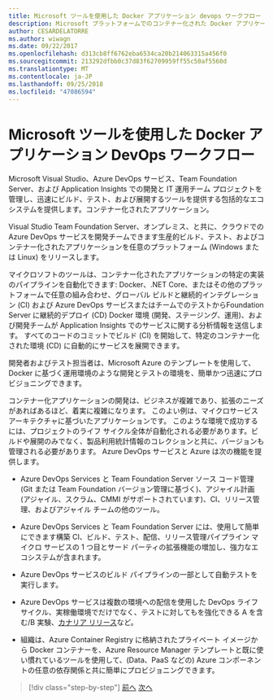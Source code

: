 ```yaml
---
title: Microsoft ツールを使用した Docker アプリケーション devops ワークフロー
description: Microsoft プラットフォームでのコンテナー化された Docker アプリケーションのライフサイクルと Microsoft ツールでの Toolsdevops ワークフロー
author: CESARDELATORRE
ms.author: wiwagn
ms.date: 09/22/2017
ms.openlocfilehash: d313cb8ff6762eba6534ca20b214063315a456f0
ms.sourcegitcommit: 213292dfbb0c37d83f62709959ff55c50af5560d
ms.translationtype: MT
ms.contentlocale: ja-JP
ms.lasthandoff: 09/25/2018
ms.locfileid: "47086594"
---
```

# <a name="docker-application-devops-workflow-with-microsoft-tools"></a>Microsoft ツールを使用した Docker アプリケーション DevOps ワークフロー

Microsoft Visual Studio、Azure DevOps サービス、Team Foundation Server、および Application Insights での開発と IT 運用チーム プロジェクトを管理し、迅速にビルド、テスト、および展開するツールを提供する包括的なエコシステムを提供します。コンテナー化されたアプリケーション。

Visual Studio Team Foundation Server、オンプレミス、と共に、クラウドでの Azure DevOps サービスを開発チームできます生産的ビルド、テスト、およびコンテナー化されたアプリケーションを任意のプラットフォーム (Windows または Linux) をリリースします。

マイクロソフトのツールは、コンテナー化されたアプリケーションの特定の実装のパイプラインを自動化できます: Docker、.NET Core、またはその他のプラットフォームで任意の組み合わせ、グローバル ビルドと継続的インテグレーション (CI) および Azure DevOps サービスまたはチームでのテストからFoundation Server に継続的デプロイ (CD) Docker 環境 (開発、ステージング、運用)、および開発チームが Application Insights でのサービスに関する分析情報を送信します。 すべてのコードのコミットでビルド (CI) を開始して、特定のコンテナー化された環境 (CD) に自動的にサービスを展開できます。

開発者およびテスト担当者は、Microsoft Azure のテンプレートを使用して、Docker に基づく運用環境のような開発とテストの環境を、簡単かつ迅速にプロビジョニングできます。

コンテナー化アプリケーションの開発は、ビジネスが複雑であり、拡張のニーズがあればあるほど、着実に複雑になります。 このよい例は、マイクロサービス アーキテクチャに基づいたアプリケーションです。 このような環境で成功するには、プロジェクトのライフ サイクル全体が自動化される必要があります。ビルドや展開のみでなく、製品利用統計情報のコレクションと共に、バージョンも管理される必要があります。 Azure DevOps サービスと Azure は次の機能を提供します。

-   Azure DevOps Services と Team Foundation Server ソース コード管理 (Git または Team Foundation バージョン管理に基づく)、アジャイル計画 (アジャイル、スクラム、CMMI がサポートされています)、CI、リリース管理、およびアジャイル チームの他のツール。

-   Azure DevOps Services と Team Foundation Server には、使用して簡単にできます構築 CI、ビルド、テスト、配信、リリース管理パイプライン マイクロ サービスの 1 つ目とサード パーティの拡張機能の増加し、強力なエコシステムが含まれます。

-   Azure DevOps サービスのビルド パイプラインの一部として自動テストを実行します。

-   Azure DevOps サービスは複数の環境への配信を使用した DevOps ライフ サイクル、実稼働環境でだけでなく、テストに対してもを強化できる A を含む/B 実験、[カナリア リリース](https://martinfowler.com/bliki/CanaryRelease.html)など。

-   組織は、Azure Container Registry に格納されたプライベート イメージから Docker コンテナーを、Azure Resource Manager テンプレートと既に使い慣れているツールを使用して、(Data、PaaS などの) Azure コンポーネントの任意の依存関係と共に簡単にプロビジョニングできます。


>[!div class="step-by-step"]
[前へ](../design-develop-containerized-apps/set-up-windows-containers-with-powershell.md)
[次へ](docker-application-outer-loop-devops-workflow.md)
